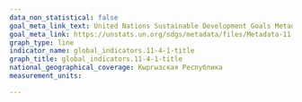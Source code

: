 ```yaml
---
data_non_statistical: false
goal_meta_link_text: United Nations Sustainable Development Goals Metadata (PDF 4.0 MB)
goal_meta_link: https://unstats.un.org/sdgs/metadata/files/Metadata-11-04-01.pdf
graph_type: line
indicator_name: global_indicators.11-4-1-title
graph_title: global_indicators.11-4-1-title
national_geographical_coverage: Кыргызская Республика
measurement_units: 

---
```

